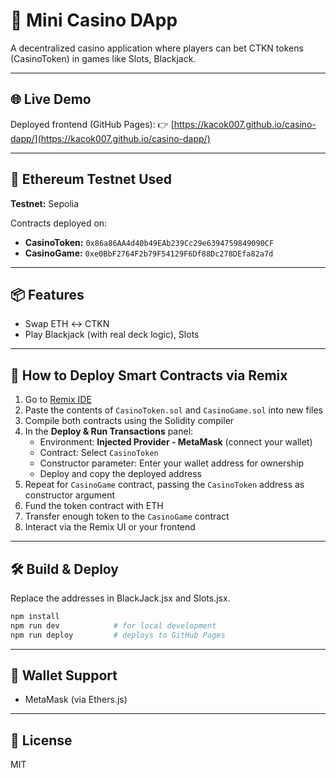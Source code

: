 # 🎰 Mini Casino DApp

A decentralized casino application where players can bet CTKN tokens (CasinoToken) in games like Slots, Blackjack.

---

## 🌐 Live Demo
Deployed frontend (GitHub Pages):
👉 [https://kacok007.github.io/casino-dapp/](https://kacok007.github.io/casino-dapp/)

---

## 🔗 Ethereum Testnet Used
**Testnet:** Sepolia

Contracts deployed on:
- **CasinoToken:** `0x86a86AA4d40b49EAb239Cc29e6394759849090CF`
- **CasinoGame:** `0xe0BbF2764F2b79F54129F6Df88Dc278DEfa82a7d`


---

## 📦 Features
- Swap ETH ↔ CTKN
- Play Blackjack (with real deck logic), Slots

---

## 🧪 How to Deploy Smart Contracts via Remix
1. Go to [Remix IDE](https://remix.ethereum.org/)
2. Paste the contents of `CasinoToken.sol` and `CasinoGame.sol` into new files
3. Compile both contracts using the Solidity compiler
4. In the **Deploy & Run Transactions** panel:
   - Environment: **Injected Provider - MetaMask** (connect your wallet)
   - Contract: Select `CasinoToken`
   - Constructor parameter: Enter your wallet address for ownership
   - Deploy and copy the deployed address
5. Repeat for `CasinoGame` contract, passing the `CasinoToken` address as constructor argument
6. Fund the token contract with ETH
7. Transfer enough token to the `CasinoGame` contract
8. Interact via the Remix UI or your frontend


---

## 🛠️ Build & Deploy
Replace the addresses in BlackJack.jsx and Slots.jsx.
```bash
npm install
npm run dev            # for local development
npm run deploy         # deploys to GitHub Pages
```

---

## 👛 Wallet Support
- MetaMask (via Ethers.js)

---

## 📄 License
MIT
